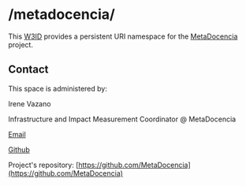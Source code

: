# /metadocencia/
This [W3ID](https://w3id.org) provides a persistent URI namespace for the [MetaDocencia](https://www.metadocencia.org/en/) project.


## Contact
This space is administered by:  

Irene Vazano

Infrastructure and Impact Measurement Coordinator @ MetaDocencia

[Email](irene.vazano@metadocencia.org)

[Github](https://github.com/4iro)

Project's repository: [https://github.com/MetaDocencia](https://github.com/MetaDocencia)
